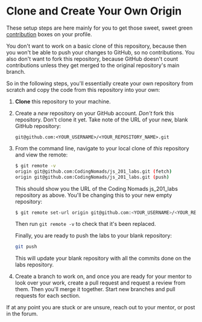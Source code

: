 # Clone and Create Your Own Origin

These setup steps are here mainly for you to get those sweet, sweet green [contribution](https://docs.github.com/en/account-and-profile/setting-up-and-managing-your-github-profile/managing-contribution-settings-on-your-profile/viewing-contributions-on-your-profile#what-counts-as-a-contribution) boxes on your profile.

You don't want to work on a basic clone of this repository, because then you won't be able to push your changes to GitHub, so no contributions. You also don't want to fork this repository, because GitHub doesn't count contributions unless they get merged to the original repository's main branch.

So in the following steps, you'll essentially create your own repository from scratch and copy the code from this repository into your own:

1. **Clone** this repository to your machine.
2. Create a _new_ repository on your GitHub account. _Don't_ fork this repository. Don't clone it yet. Take note of the URL of your new, blank GitHub repository:

   ```text
   git@github.com:<YOUR_USERNAME>/<YOUR_REPOSITORY_NAME>.git
   ```

3. From the command line, navigate to your local clone of _this_ repository and view the remote:

   ```bash
   $ git remote -v
   origin git@github.com:CodingNomads/js_201_labs.git (fetch)
   origin git@github.com:CodingNomads/js_201_labs.git (push)
   ```

   This should show you the URL of the Coding Nomads js_201_labs repository as above. You'll be changing this to your new empty repository:

   ```bash
   $ git remote set-url origin git@github.com:<YOUR_USERNAME>/<YOUR_REPOSITORY_NAME>.git
   ```

   Then run `git remote -v` to check that it's been replaced.

   Finally, you are ready to push the labs to your blank repository:

   ```bash
   git push
   ```

   This will update your blank repository with all the commits done on the labs repository.

4. Create a branch to work on, and once you are ready for your mentor to look over your work, create a pull request and request a review from them. Then you'll merge it together. Start new branches and pull requests for each section.

If at any point you are stuck or are unsure, reach out to your mentor, or post in the forum.
